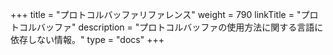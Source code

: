 +++
title = "プロトコルバッファリファレンス"
weight = 790
linkTitle = "プロトコルバッファ"
description = "プロトコルバッファの使用方法に関する言語に依存しない情報。"
type = "docs"
+++
